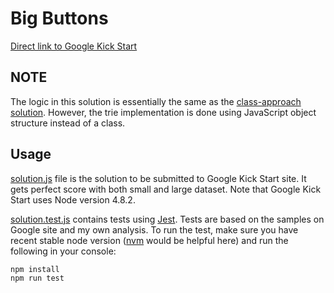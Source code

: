 # Big Buttons

[Direct link to Google Kick Start](https://codingcompetitions.withgoogle.com/kickstart/round/0000000000050ee2/0000000000051136)

## NOTE

The logic in this solution is essentially the same as the [class-approach solution](../1-big-buttons-a-class-approach). However, the trie implementation is done using JavaScript object structure instead of a class.

## Usage

[solution.js](solution.js) file is the solution to be submitted to Google Kick Start site. It gets perfect score with both small and large dataset. Note that Google Kick Start uses Node version 4.8.2.

[solution.test.js](solution.test.js) contains tests using [Jest](https://jestjs.io/). Tests are based on the samples on Google site and my own analysis. To run the test, make sure you have recent stable node version ([nvm](https://github.com/creationix/nvm) would be helpful here) and run the following in your console:

```
npm install
npm run test
```
